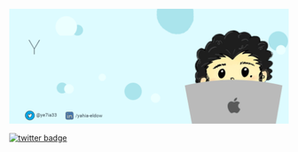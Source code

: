 

![Hey there, I'm Yahia El-Dow. I'm a software Enginiering, Check out my work](https://github.com/ye7ia33/ye7ia33/blob/master/Yahia-el-dow-.gif)

[![twitter badge](https://img.shields.io/badge/twitter-@ye7ia33-blue?style=flat-square&logo=twitter)](https://twitter.com/ye7ia33)

<!--
**ye7ia33/ye7ia33** is a ✨ _special_ ✨ repository because its `README.md` (this file) appears on your GitHub profile.

Here are some ideas to get you started:

- 🔭 I’m currently working on ...
- 🌱 I’m currently learning ...
- 👯 I’m looking to collaborate on ...
- 🤔 I’m looking for help with ...
- 💬 Ask me about ...
- 📫 How to reach me: ...
- 😄 Pronouns: ...
- ⚡ Fun fact: ...
-->
